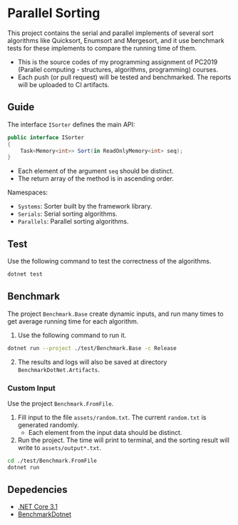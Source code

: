 # Parallel Sorting

This project contains the serial and parallel implements of several sort algorithms like Quicksort, Enumsort and Mergesort, and it use benchmark tests for these implements to compare the running time of them.

- This is the source codes of my programming assignment of PC2019 (Parallel computing - structures, algorithms, programming) courses.
- Each push (or pull request) will be tested and benchmarked. The reports will be uploaded to CI artifacts.

## Guide

The interface `ISorter` defines the main API:

```csharp
public interface ISorter
{
    Task<Memory<int>> Sort(in ReadOnlyMemory<int> seq);
}
```

- Each element of the argument `seq` should be distinct.
- The return array of the method is in ascending order.

Namespaces:

- `Systems`: Sorter built by the framework library.
- `Serials`: Serial sorting algorithms.
- `Parallels`: Parallel sorting algorithms.

## Test

Use the following command to test the correctness of the algorithms.

```sh
dotnet test
```

## Benchmark

The project `Benchmark.Base` create dynamic inputs, and run many times to get average running time for each algorithm.

1. Use the following command to run it.

```sh
dotnet run --project ./test/Benchmark.Base -c Release
```

2. The results and logs will also be saved at directory `BenchmarkDotNet.Artifacts`.

### Custom Input

Use the project `Benchmark.FromFile`.

1. Fill input to the file `assets/random.txt`. The current `random.txt` is generated randomly.
   - Each element from the input data should be distinct.
2. Run the project. The time will print to terminal, and the sorting result will write to `assets/output*.txt`.
```sh
cd ./test/Benchmark.FromFile
dotnet run
```

## Depedencies

- [.NET Core 3.1](https://dotnet.microsoft.com/)
- [BenchmarkDotnet](https://github.com/dotnet/BenchmarkDotNet)
